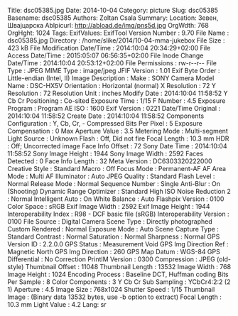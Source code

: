 Title: dsc05385.jpg
Date: 2014-10-04
Category: picture
Slug: dsc05385
Basename: dsc05385
Authors: Zoltan Csala
Summary:
Location: Зевен, Швајцарска
Ablpicurl: http://abload.de/img/pns5d.jpg
OrgWdth: 768
OrgHght: 1024
Tags:
ExifValues: ExifTool Version Number : 9.70
            File Name : dsc05385.jpg
            Directory : /home/slike/2014/10-04-mma-jukebox
            File Size : 423 kB
            File Modification Date/Time : 2014:10:04 20:34:29+02:00
            File Access Date/Time : 2015:05:07 06:56:35+02:00
            File Inode Change Date/Time : 2014:10:04 20:53:12+02:00
            File Permissions : rw-r--r--
            File Type : JPEG
            MIME Type : image/jpeg
            JFIF Version : 1.01
            Exif Byte Order : Little-endian (Intel, II)
            Image Description :
            Make : SONY
            Camera Model Name : DSC-HX5V
            Orientation : Horizontal (normal)
            X Resolution : 72
            Y Resolution : 72
            Resolution Unit : inches
            Modify Date : 2014:10:04 11:58:52
            Y Cb Cr Positioning : Co-sited
            Exposure Time : 1/15
            F Number : 4.5
            Exposure Program : Program AE
            ISO : 1600
            Exif Version : 0221
            Date/Time Original : 2014:10:04 11:58:52
            Create Date : 2014:10:04 11:58:52
            Components Configuration : Y, Cb, Cr, -
            Compressed Bits Per Pixel : 5
            Exposure Compensation : 0
            Max Aperture Value : 3.5
            Metering Mode : Multi-segment
            Light Source : Unknown
            Flash : Off, Did not fire
            Focal Length : 10.3 mm
            HDR : Off; Uncorrected image
            Face Info Offset : 72
            Sony Date Time : 2014:10:04 11:58:52
            Sony Image Height : 1944
            Sony Image Width : 2592
            Faces Detected : 0
            Face Info Length : 32
            Meta Version : DC6303320222000
            Creative Style : Standard
            Macro : Off
            Focus Mode : Permanent-AF
            AF Area Mode : Multi
            AF Illuminator : Auto
            JPEG Quality : Standard
            Flash Level : Normal
            Release Mode : Normal
            Sequence Number : Single
            Anti-Blur : On (Shooting)
            Dynamic Range Optimizer : Standard
            High ISO Noise Reduction 2 : Normal
            Intelligent Auto : On
            White Balance : Auto
            Flashpix Version : 0100
            Color Space : sRGB
            Exif Image Width : 2592
            Exif Image Height : 1944
            Interoperability Index : R98 - DCF basic file (sRGB)
            Interoperability Version : 0100
            File Source : Digital Camera
            Scene Type : Directly photographed
            Custom Rendered : Normal
            Exposure Mode : Auto
            Scene Capture Type : Standard
            Contrast : Normal
            Saturation : Normal
            Sharpness : Normal
            GPS Version ID : 2.2.0.0
            GPS Status : Measurement Void
            GPS Img Direction Ref : Magnetic North
            GPS Img Direction : 260
            GPS Map Datum : WGS-84
            GPS Differential : No Correction
            PrintIM Version : 0300
            Compression : JPEG (old-style)
            Thumbnail Offset : 11048
            Thumbnail Length : 13532
            Image Width : 768
            Image Height : 1024
            Encoding Process : Baseline DCT, Huffman coding
            Bits Per Sample : 8
            Color Components : 3
            Y Cb Cr Sub Sampling : YCbCr4:2:2 (2 1)
            Aperture : 4.5
            Image Size : 768x1024
            Shutter Speed : 1/15
            Thumbnail Image : (Binary data 13532 bytes, use -b option to extract)
            Focal Length : 10.3 mm
            Light Value : 4.2
Lang: sr

